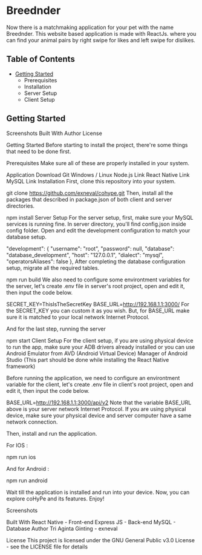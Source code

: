 # Breednder
Now there is a matchmaking application for your pet with the name Breednder. This website based application is made with ReactJs. where you can find your animal pairs by right swipe for likes and left swipe for dislikes.

## Table of Contents
* [Getting Started][getting-started]
	* Prerequisites 
	* Installation
	* Server Setup
	* Client Setup



## Getting Started


[getting-started]: https://github.com/exneval/cohype#getting-started "Getting Started "

Screenshots
Built With
Author
License

Getting Started
Before starting to install the project, there're some things that need to be done first.

Prerequisites
Make sure all of these are properly installed in your system.

Application	Download
Git	Windows / Linux
Node.js	Link
React Native	Link
MySQL	Link
Installation
First, clone this repository into your system.

git clone https://github.com/exneval/cohype.git
Then, install all the packages that described in package.json of both client and server directories.

npm install
Server Setup
For the server setup, first, make sure your MySQL services is running fine. In server directory, you'll find config.json inside config folder. Open and edit the development configuration to match your database setup.

  "development": {
    "username": "root",
    "password": null,
    "database": "database_development",
    "host": "127.0.0.1",
    "dialect": "mysql",
    "operatorsAliases": false
  },
After completing the database configuration setup, migrate all the required tables.

npm run build
We also need to configure some environtment variables for the server, let's create .env file in server's root project, open and edit it, then input the code below.

SECRET_KEY=ThisIsTheSecretKey
BASE_URL=http://192.168.1.1:3000/
For the SECRET_KEY you can custom it as you wish. But, for BASE_URL make sure it is matched to your local network Internet Protocol.

And for the last step, running the server

npm start
Client Setup
For the client setup, if you are using physical device to run the app, make sure your ADB drivers already installed or you can use Android Emulator from AVD (Android Virtual Device) Manager of Android Studio (This part should be done while installing the React Native framework)

Before running the application, we need to configure an environtment variable for the client, let's create .env file in client's root project, open and edit it, then input the code below.

BASE_URL=http://192.168.1.1:3000/api/v2
Note that the variable BASE_URL above is your server network Internet Protocol. If you are using physical device, make sure your physical device and server computer have a same network connection.

Then, install and run the application.

For IOS :

npm run ios

And for Android :

npm run android

Wait till the application is installed and run into your device. Now, you can explore coHyPe and its features. Enjoy!

Screenshots


Built With
React Native - Front-end
Express JS - Back-end
MySQL - Database
Author
Tri Aginta Ginting - exneval

License
This project is licensed under the GNU General Public v3.0 License - see the LICENSE file for details